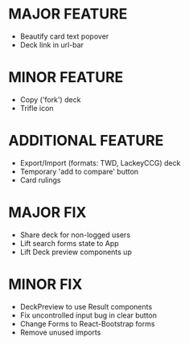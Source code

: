 # MAJOR FEATURE
* Beautify card text popover
* Deck link in url-bar
# MINOR FEATURE
* Copy ('fork') deck
* Trifle icon
# ADDITIONAL FEATURE
* Export/Import (formats: TWD, LackeyCCG) deck
* Temporary 'add to compare' button
* Card rulings
# MAJOR FIX
* Share deck for non-logged users
* Lift search forms state to App
* Lift Deck preview components up
# MINOR FIX
* DeckPreview to use Result components
* Fix uncontrolled input bug in clear button
* Change Forms to React-Bootstrap forms
* Remove unused imports
